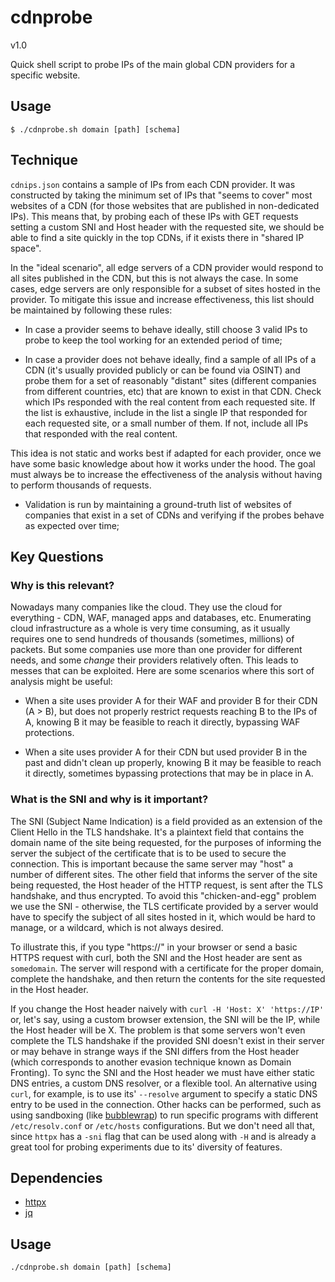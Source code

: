 # cdnprobe

v1.0

Quick shell script to probe IPs of the main global CDN providers for a specific website.

## Usage

```
$ ./cdnprobe.sh domain [path] [schema]
```

## Technique

`cdnips.json` contains a sample of IPs from each CDN provider. It was constructed by taking the minimum set of IPs that "seems to cover" most websites of a CDN (for those websites that are published in non-dedicated IPs). This means that, by probing each of these IPs with GET requests setting a custom SNI and Host header with the requested site, we should be able to find a site quickly in the top CDNs, if it exists there in "shared IP space". 

In the "ideal scenario", all edge servers of a CDN provider would respond to all sites published in the CDN, but this is not always the case. In some cases, edge servers are only responsible for a subset of sites hosted in the provider. To mitigate this issue and increase effectiveness, this list should be maintained by following these rules:

* In case a provider seems to behave ideally, still choose 3 valid IPs to probe to keep the tool working for an extended period of time;

* In case a provider does not behave ideally, find a sample of all IPs of a CDN (it's usually provided publicly or can be found via OSINT) and probe them for a set of reasonably "distant" sites (different companies from different countries, etc) that are known to exist in that CDN. Check which IPs responded with the real content from each requested site. If the list is exhaustive, include in the list a single IP that responded for each requested site, or a small number of them. If not, include all IPs that responded with the real content.

This idea is not static and works best if adapted for each provider, once we have some basic knowledge about how it works under the hood. The goal must always be to increase the effectiveness of the analysis without having to perform thousands of requests.

* Validation is run by maintaining a ground-truth list of websites of companies that exist in a set of CDNs and verifying if the probes behave as expected over time;

## Key Questions

### Why is this relevant?

Nowadays many companies like the cloud. They use the cloud for everything - CDN, WAF, managed apps and databases, etc. Enumerating cloud infrastructure as a whole is very time consuming, as it usually requires one to send hundreds of thousands (sometimes, millions) of packets. But some companies use more than one provider for different needs, and some *change* their providers relatively often. This leads to messes that can be exploited. Here are some scenarios where this sort of analysis might be useful:

* When a site uses provider A for their WAF and provider B for their CDN (A > B), but does not properly restrict requests reaching B to the IPs of A, knowing B it may be feasible to reach it directly, bypassing WAF protections.

* When a site uses provider A for their CDN but used provider B in the past and didn't clean up properly, knowing B it may be feasible to reach it directly, sometimes bypassing protections that may be in place in A.

### What is the SNI and why is it important?

The SNI (Subject Name Indication) is a field provided as an extension of the Client Hello in the TLS handshake. It's a plaintext field that contains the domain name of the site being requested, for the purposes of informing the server the subject of the certificate that is to be used to secure the connection. This is important because the same server may "host" a number of different sites. The other field that informs the server of the site being requested, the Host header of the HTTP request, is sent after the TLS handshake, and thus encrypted. To avoid this "chicken-and-egg" problem we use the SNI - otherwise, the TLS certificate provided by a server would have to specify the subject of all sites hosted in it, which would be hard to manage, or a wildcard, which is not always desired.

To illustrate this, if you type "https://<somedomain>" in your browser or send a basic HTTPS request with curl, both the SNI and the Host header are sent as `somedomain`. The server will respond with a certificate for the proper domain, complete the handshake, and then return the contents for the site requested in the Host header.

If you change the Host header naively with `curl -H 'Host: X' 'https://IP'` or, let's say, using a custom browser extension, the SNI will be the IP, while the Host header will be X. The problem is that some servers won't even complete the TLS handshake if the provided SNI doesn't exist in their server or may behave in strange ways if the SNI differs from the Host header (which corresponds to another evasion technique known as Domain Fronting). To sync the SNI and the Host header we must have either static DNS entries, a custom DNS resolver, or a flexible tool. An alternative using `curl`, for example, is to use its' `--resolve` argument to specify a static DNS entry to be used in the connection. Other hacks can be performed, such as using sandboxing (like [bubblewrap](https://github.com/containers/bubblewrap)) to run specific programs with different `/etc/resolv.conf` or `/etc/hosts` configurations. But we don't need all that, since `httpx` has a `-sni` flag that can be used along with `-H` and is already a great tool for probing experiments due to its' diversity of features. 

## Dependencies

* [httpx](https://github.com/projectdiscovery/httpx)
* [jq](https://github.com/jqlang/jq)

## Usage

`./cdnprobe.sh domain [path] [schema]`

